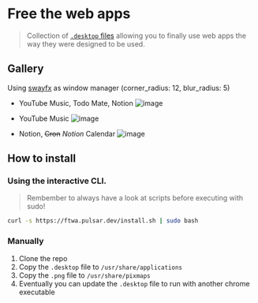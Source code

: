 # Free the web apps

> Collection of [`.desktop` files](https://specifications.freedesktop.org/desktop-entry-spec/desktop-entry-spec-latest.html) allowing you to finally use web apps the way they were designed to be used.

## Gallery

Using [swayfx](https://github.com/WillPower3309/swayfx) as window manager (corner_radius: 12, blur_radius: 5)

- YouTube Music, Todo Mate, Notion
  ![image](https://github.com/mathix420/free-the-web-apps/assets/37625778/65fd1f2c-beb8-4e8f-a133-6acd5feae10f)

- YouTube Music
  ![image](https://github.com/mathix420/free-the-web-apps/assets/37625778/376aa8a6-577e-47be-a94e-471230b1706a)

- Notion, ~~Cron~~ *Notion* Calendar
  ![image](https://github.com/mathix420/free-the-web-apps/assets/37625778/d04f03fb-254b-4216-8ee0-66574e75abc8)

## How to install

### Using the interactive CLI.

> Rembember to always have a look at scripts before executing with sudo!

```bash
curl -s https://ftwa.pulsar.dev/install.sh | sudo bash
```

### Manually

1. Clone the repo
2. Copy the `.desktop` file to `/usr/share/applications`
3. Copy the `.png` file to `/usr/share/pixmaps`
4. Eventually you can update the `.desktop` file to run with another chrome executable

<!-- TODO: -->
<!-- ```bash
curl https://mathix.ninja/ftwa.sh | sudo bash
```

Will launch this CLI
```bash
Which web app would you like to install?
> todomate

DONE!
``` -->
